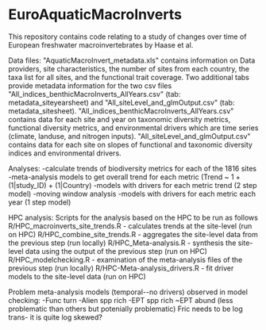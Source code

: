 # EuroAquaticMacroInverts
This repository contains code relating to a study of changes over time of European freshwater macroinvertebrates by Haase et al. 

Data files:
"AquaticMacroInvert_metadata.xls" contains information on Data providers, site characteristics, the number of sites from each country, the taxa list for all sites, and the functional trait coverage. Two additional tabs provide metadata information for the two csv files "All_indices_benthicMacroInverts_AllYears.csv" (tab: metadata_siteyearsheet) and "All_siteLevel_and_glmOutput.csv" (tab: metadata_sitesheet).
"All_indices_benthicMacroInverts_AllYears.csv" contains data for each site and year on taxonomic diversity metrics, functional diversity metrics, and environmental drivers which are time series (climate, landuse, and nitrogen inputs).
"All_siteLevel_and_glmOutput.csv" contains data for each site on slopes of functional and taxonomic diversity indices and environmental drivers.

Analyses:
-calculate trends of biodiversity metrics for each of the 1816 sites
-meta-analysis models to get overall trend for each metric (Trend ~ 1 + (1|study_ID) + (1|Country)
-models with drivers for each metric trend (2 step model)
-moving window analysis
-models with drivers for each metric each year (1 step model)

HPC analysis: 
Scripts for the analysis based on the HPC to be run as follows
R/HPC_macroinverts_site_trends.R - calculates trends at the site-level (run on HPC)
R/HPC_combine_site_trends.R - aggregates the site-level data from the previous step (run locally)
R/HPC_Meta-analysis.R - synthesis the site-level data using the output of the previous step (run on HPC)
R/HPC_modelchecking.R - examination of the meta-analysis files of the previous step (run locally)
R/HPC-Meta-analysis_drivers.R - fit driver models to the site-level data (run on HPC)

Problem meta-analysis models (temporal--no drivers) observed in model checking:
-Func turn
-Alien spp rich
-EPT spp rich
~EPT abund (less problematic than others but potenially problematic)
Fric needs to be log trans- it is quite log skewed?


